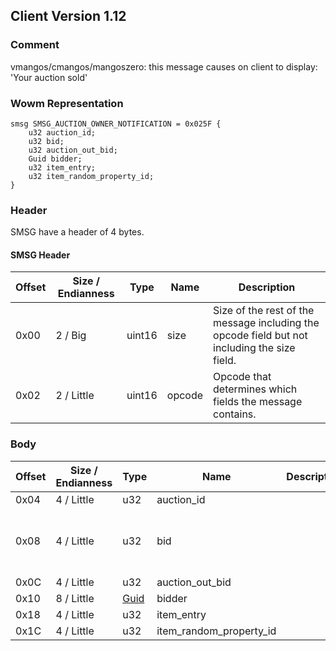 ## Client Version 1.12

### Comment

vmangos/cmangos/mangoszero: this message causes on client to display: 'Your auction sold'

### Wowm Representation
```rust,ignore
smsg SMSG_AUCTION_OWNER_NOTIFICATION = 0x025F {
    u32 auction_id;
    u32 bid;
    u32 auction_out_bid;
    Guid bidder;
    u32 item_entry;
    u32 item_random_property_id;
}
```
### Header
SMSG have a header of 4 bytes.

#### SMSG Header
| Offset | Size / Endianness | Type   | Name   | Description |
| ------ | ----------------- | ------ | ------ | ----------- |
| 0x00   | 2 / Big           | uint16 | size   | Size of the rest of the message including the opcode field but not including the size field.|
| 0x02   | 2 / Little        | uint16 | opcode | Opcode that determines which fields the message contains.|

### Body

| Offset | Size / Endianness | Type | Name | Description | Comment |
| ------ | ----------------- | ---- | ---- | ----------- | ------- |
| 0x04 | 4 / Little | u32 | auction_id |  |  |
| 0x08 | 4 / Little | u32 | bid |  | vmangos/cmangos/mangoszero: if 0, client shows ERR_AUCTION_EXPIRED_S, else ERR_AUCTION_SOLD_S (works only when guid==0) |
| 0x0C | 4 / Little | u32 | auction_out_bid |  |  |
| 0x10 | 8 / Little | [Guid](../spec/packed-guid.md) | bidder |  |  |
| 0x18 | 4 / Little | u32 | item_entry |  |  |
| 0x1C | 4 / Little | u32 | item_random_property_id |  |  |


